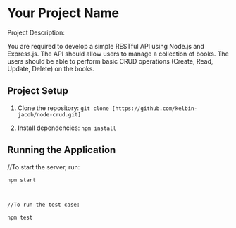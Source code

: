 # Your Project Name

Project Description:

You are required to develop a simple RESTful API using Node.js and Express.js. The API
should allow users to manage a collection of books. The users should be able to perform
basic CRUD operations (Create, Read, Update, Delete) on the books.

## Project Setup

1. Clone the repository: `git clone [https://github.com/kelbin-jacob/node-crud.git]`

2. Install dependencies: `npm install`

## Running the Application

//To start the server, run:

```bash
npm start



//To run the test case:

npm test
